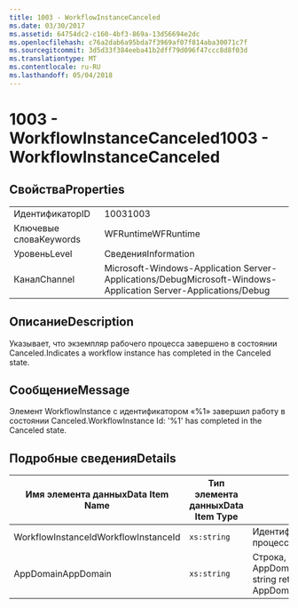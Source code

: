 ```yaml
---
title: 1003 - WorkflowInstanceCanceled
ms.date: 03/30/2017
ms.assetid: 64754dc2-c160-4bf3-869a-13d56694e2dc
ms.openlocfilehash: c76a2dab6a95bda7f3969af07f814aba30071c7f
ms.sourcegitcommit: 3d5d33f384eeba41b2dff79d096f47ccc8d8f03d
ms.translationtype: MT
ms.contentlocale: ru-RU
ms.lasthandoff: 05/04/2018
---
```

# <a name="1003---workflowinstancecanceled"></a><span data-ttu-id="619b5-102">1003 - WorkflowInstanceCanceled</span><span class="sxs-lookup"><span data-stu-id="619b5-102">1003 - WorkflowInstanceCanceled</span></span>
## <a name="properties"></a><span data-ttu-id="619b5-103">Свойства</span><span class="sxs-lookup"><span data-stu-id="619b5-103">Properties</span></span>  
  
|||  
|-|-|  
|<span data-ttu-id="619b5-104">Идентификатор</span><span class="sxs-lookup"><span data-stu-id="619b5-104">ID</span></span>|<span data-ttu-id="619b5-105">1003</span><span class="sxs-lookup"><span data-stu-id="619b5-105">1003</span></span>|  
|<span data-ttu-id="619b5-106">Ключевые слова</span><span class="sxs-lookup"><span data-stu-id="619b5-106">Keywords</span></span>|<span data-ttu-id="619b5-107">WFRuntime</span><span class="sxs-lookup"><span data-stu-id="619b5-107">WFRuntime</span></span>|  
|<span data-ttu-id="619b5-108">Уровень</span><span class="sxs-lookup"><span data-stu-id="619b5-108">Level</span></span>|<span data-ttu-id="619b5-109">Сведения</span><span class="sxs-lookup"><span data-stu-id="619b5-109">Information</span></span>|  
|<span data-ttu-id="619b5-110">Канал</span><span class="sxs-lookup"><span data-stu-id="619b5-110">Channel</span></span>|<span data-ttu-id="619b5-111">Microsoft-Windows-Application Server-Applications/Debug</span><span class="sxs-lookup"><span data-stu-id="619b5-111">Microsoft-Windows-Application Server-Applications/Debug</span></span>|  
  
## <a name="description"></a><span data-ttu-id="619b5-112">Описание</span><span class="sxs-lookup"><span data-stu-id="619b5-112">Description</span></span>  
 <span data-ttu-id="619b5-113">Указывает, что экземпляр рабочего процесса завершено в состоянии Canceled.</span><span class="sxs-lookup"><span data-stu-id="619b5-113">Indicates a workflow instance has completed in the Canceled state.</span></span>  
  
## <a name="message"></a><span data-ttu-id="619b5-114">Сообщение</span><span class="sxs-lookup"><span data-stu-id="619b5-114">Message</span></span>  
 <span data-ttu-id="619b5-115">Элемент WorkflowInstance с идентификатором «%1» завершил работу в состоянии Canceled.</span><span class="sxs-lookup"><span data-stu-id="619b5-115">WorkflowInstance Id: '%1' has completed in the Canceled state.</span></span>  
  
## <a name="details"></a><span data-ttu-id="619b5-116">Подробные сведения</span><span class="sxs-lookup"><span data-stu-id="619b5-116">Details</span></span>  
  
|<span data-ttu-id="619b5-117">Имя элемента данных</span><span class="sxs-lookup"><span data-stu-id="619b5-117">Data Item Name</span></span>|<span data-ttu-id="619b5-118">Тип элемента данных</span><span class="sxs-lookup"><span data-stu-id="619b5-118">Data Item Type</span></span>|<span data-ttu-id="619b5-119">Описание</span><span class="sxs-lookup"><span data-stu-id="619b5-119">Description</span></span>|  
|--------------------|--------------------|-----------------|  
|<span data-ttu-id="619b5-120">WorkflowInstanceId</span><span class="sxs-lookup"><span data-stu-id="619b5-120">WorkflowInstanceId</span></span>|`xs:string`|<span data-ttu-id="619b5-121">Идентификатор экземпляра для рабочего процесса.</span><span class="sxs-lookup"><span data-stu-id="619b5-121">The instance id for the workflow</span></span>|  
|<span data-ttu-id="619b5-122">AppDomain</span><span class="sxs-lookup"><span data-stu-id="619b5-122">AppDomain</span></span>|`xs:string`|<span data-ttu-id="619b5-123">Строка, возвращаемая AppDomain.CurrentDomain.FriendlyName.</span><span class="sxs-lookup"><span data-stu-id="619b5-123">The string returned by AppDomain.CurrentDomain.FriendlyName.</span></span>|
